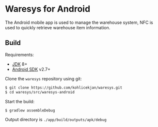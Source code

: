 ﻿# Waresys for Android

The Android mobile app is used to manage the warehouse system, NFC is used to quickly retrieve warehouse item information.

## Build

Requirements:
 * [JDK](https://www.oracle.com/technetwork/java/javase/downloads/index.html) 8+
 * [Android SDK](https://developer.android.com/studio/#command-tools) v2.7+


Clone the `waresys` repository using git:

```bash
$ git clone https://github.com/kohlicekjan/waresys.git
$ cd waresys/src/waresys-android
```

Start the build:

```bash
$ gradlew assembleDebug
```

Output directory is `./app/build/outputs/apk/debug`
